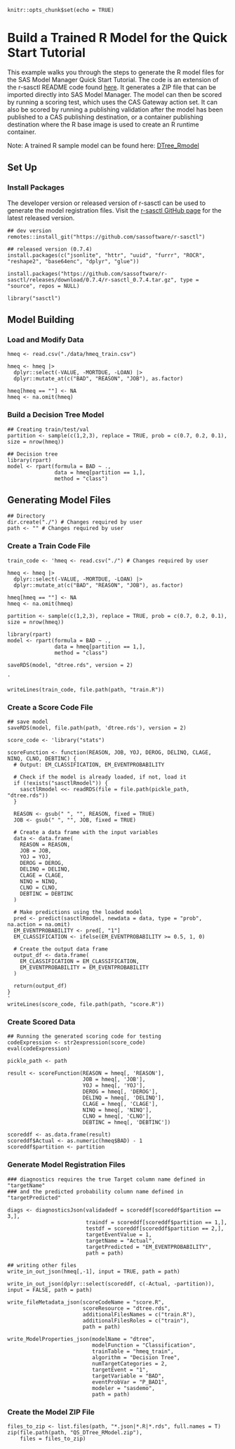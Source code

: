 ```{r setup, include=FALSE}
knitr::opts_chunk$set(echo = TRUE)
```

# Build a Trained R Model for the Quick Start Tutorial

This example walks you through the steps to generate the R model files for the SAS Model Manager Quick Start Tutorial. 
The code is an extension of the r-sasctl README code found [here](https://github.com/sassoftware/r-sasctl). 
It generates a ZIP file that can be imported directly into SAS Model Manager.
The model can then be scored by running a scoring test, which uses the CAS Gateway action set.
It can also be scored by running a publishing validation after the model has been published to a CAS 
publishing destination, or a container publishing destination where the R base image is used to create
an R runtime container.

Note: A trained R sample model can be found here: [DTree_Rmodel](../../samples/R_Models/DTree_Rmodel)

## Set Up

### Install Packages

The developer version or released version of r-sasctl can be used to generate the model registration files. 
Visit the [r-sasctl GitHub page](https://github.com/sassoftware/r-sasctl/releases) for the latest released version.

```{r}
## dev version
remotes::install_git("https://github.com/sassoftware/r-sasctl")
```

```{r}
## released version (0.7.4)
install.packages(c("jsonlite", "httr", "uuid", "furrr", "ROCR", "reshape2", "base64enc", "dplyr", "glue"))

install.packages("https://github.com/sassoftware/r-sasctl/releases/download/0.7.4/r-sasctl_0.7.4.tar.gz", type = "source", repos = NULL)

library("sasctl")
```

## Model Building

### Load and Modify Data

```{r}
hmeq <- read.csv("./data/hmeq_train.csv")
```

```{r}
hmeq <- hmeq |>
  dplyr::select(-VALUE, -MORTDUE, -LOAN) |>
  dplyr::mutate_at(c("BAD", "REASON", "JOB"), as.factor)

hmeq[hmeq == ""] <- NA
hmeq <- na.omit(hmeq) 
```

### Build a Decision Tree Model

```{r}
## Creating train/test/val
partition <- sample(c(1,2,3), replace = TRUE, prob = c(0.7, 0.2, 0.1), size = nrow(hmeq))

## Decision tree 
library(rpart)
model <- rpart(formula = BAD ~ ., 
               data = hmeq[partition == 1,], 
               method = "class")
```

## Generating Model Files

```{r}
## Directory
dir.create("./") # Changes required by user
path <- "" # Changes required by user
```


### Create a Train Code File

```{r}
train_code <- 'hmeq <- read.csv("./") # Changes required by user

hmeq <- hmeq |>
  dplyr::select(-VALUE, -MORTDUE, -LOAN) |>
  dplyr::mutate_at(c("BAD", "REASON", "JOB"), as.factor)

hmeq[hmeq == ""] <- NA
hmeq <- na.omit(hmeq) 

partition <- sample(c(1,2,3), replace = TRUE, prob = c(0.7, 0.2, 0.1), size = nrow(hmeq))

library(rpart)
model <- rpart(formula = BAD ~ ., 
               data = hmeq[partition == 1,], 
               method = "class")
               
saveRDS(model, "dtree.rds", version = 2)

'

writeLines(train_code, file.path(path, "train.R"))
```

### Create a Score Code File

```{r}
## save model
saveRDS(model, file.path(path, 'dtree.rds'), version = 2)
```

```{r}
score_code <- 'library("stats")

scoreFunction <- function(REASON, JOB, YOJ, DEROG, DELINQ, CLAGE, NINQ, CLNO, DEBTINC) {
  # Output: EM_CLASSIFICATION, EM_EVENTPROBABILITY
  
  # Check if the model is already loaded, if not, load it
  if (!exists("sasctlRmodel")) {
    sasctlRmodel <<- readRDS(file = file.path(pickle_path, "dtree.rds"))
  }
  
  REASON <- gsub(" ", "", REASON, fixed = TRUE)
  JOB <- gsub(" ", "", JOB, fixed = TRUE)
  
  # Create a data frame with the input variables
  data <- data.frame(
    REASON = REASON,
    JOB = JOB,
    YOJ = YOJ,
    DEROG = DEROG,
    DELINQ = DELINQ,
    CLAGE = CLAGE,
    NINQ = NINQ,
    CLNO = CLNO,
    DEBTINC = DEBTINC
  )
  
  # Make predictions using the loaded model
  pred <- predict(sasctlRmodel, newdata = data, type = "prob", na.action = na.omit)
  EM_EVENTPROBABILITY <- pred[, "1"]
  EM_CLASSIFICATION <- ifelse(EM_EVENTPROBABILITY >= 0.5, 1, 0)
  
  # Create the output data frame
  output_df <- data.frame(
    EM_CLASSIFICATION = EM_CLASSIFICATION,
    EM_EVENTPROBABILITY = EM_EVENTPROBABILITY
  )
  
  return(output_df)
}
'
writeLines(score_code, file.path(path, "score.R"))
```

### Create Scored Data

```{r}
## Running the generated scoring code for testing
codeExpression <- str2expression(score_code)
eval(codeExpression)

pickle_path <- path

result <- scoreFunction(REASON = hmeq[, 'REASON'],
                        JOB = hmeq[, 'JOB'],
                        YOJ = hmeq[, 'YOJ'],
                        DEROG = hmeq[, 'DEROG'],
                        DELINQ = hmeq[, 'DELINQ'],
                        CLAGE = hmeq[, 'CLAGE'],
                        NINQ = hmeq[, 'NINQ'],
                        CLNO = hmeq[, 'CLNO'],
                        DEBTINC = hmeq[, 'DEBTINC'])

scoreddf <- as.data.frame(result)
scoreddf$Actual <- as.numeric(hmeq$BAD) - 1
scoreddf$partition <- partition
```

### Generate Model Registration Files 

```{r}
### diagnostics requires the true Target column name defined in "targetName"
### and the predicted probability column name defined in "targetPredicted"

diags <- diagnosticsJson(validadedf = scoreddf[scoreddf$partition == 3,],
                         traindf = scoreddf[scoreddf$partition == 1,],
                         testdf = scoreddf[scoreddf$partition == 2,],
                         targetEventValue = 1,
                         targetName = "Actual",
                         targetPredicted = "EM_EVENTPROBABILITY",
                         path = path)

## writing other files
write_in_out_json(hmeq[,-1], input = TRUE, path = path)

write_in_out_json(dplyr::select(scoreddf, c(-Actual, -partition)), input = FALSE, path = path)

write_fileMetadata_json(scoreCodeName = "score.R",
                        scoreResource = "dtree.rds",
                        additionalFilesNames = c("train.R"),
                        additionalFilesRoles = c("train"),
                        path = path)

write_ModelProperties_json(modelName = "dtree",
                           modelFunction = "Classification",
                           trainTable = "hmeq_train",
                           algorithm = "Decision Tree",
                           numTargetCategories = 2,
                           targetEvent = "1",
                           targetVariable = "BAD",
                           eventProbVar = "P_BAD1",
                           modeler = "sasdemo",
                           path = path)
```


### Create the Model ZIP File

```{r}
files_to_zip <- list.files(path, "*.json|*.R|*.rds", full.names = T)
zip(file.path(path, "QS_DTree_RModel.zip"), 
    files = files_to_zip)
```
